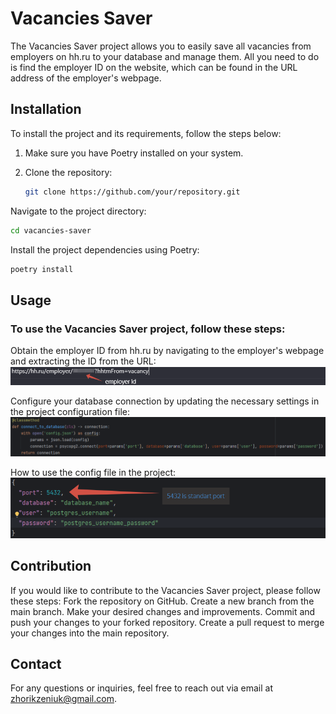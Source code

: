# Vacancies Saver

The Vacancies Saver project allows you to easily save all vacancies from employers on hh.ru to your database and manage them. All you need to do is find the employer ID on the website, which can be found in the URL address of the employer's webpage.

## Installation

To install the project and its requirements, follow the steps below:

1. Make sure you have Poetry installed on your system.

2. Clone the repository:

   ```bash
   git clone https://github.com/your/repository.git
Navigate to the project directory:

   ```bash
   cd vacancies-saver
   ```
Install the project dependencies using Poetry:

   ```bash
   poetry install
   ```
## Usage
### To use the Vacancies Saver project, follow these steps:

Obtain the employer ID from hh.ru by navigating to the employer's webpage and extracting the ID from the URL:
![Obtain the employer ID from hh.ru by navigating to the employer's webpage and extracting the ID from the URL:](employer_id.png)

Configure your database connection by updating the necessary settings in the project configuration file:
![Configure your database connection by updating the necessary settings in the project configuration file:](config_file_structure.png)

How to use the config file in the project:
![How to use config file in project:](db_connect.png)

## Contribution
If you would like to contribute to the Vacancies Saver project, please follow these steps:
   Fork the repository on GitHub.
Create a new branch from the main branch.
Make your desired changes and improvements.
Commit and push your changes to your forked repository.
Create a pull request to merge your changes into the main repository.

## Contact
For any questions or inquiries, feel free to reach out via email at zhorikzeniuk@gmail.com.